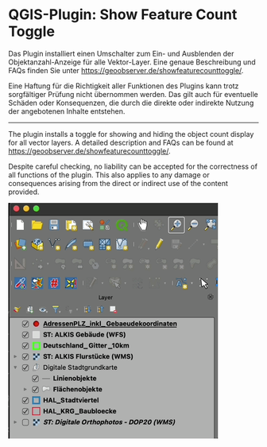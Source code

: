 # QGIS-Plugin: Show Feature Count Toggle

Das Plugin installiert einen Umschalter zum Ein- und Ausblenden der Objektanzahl-Anzeige für alle Vektor-Layer. Eine genaue Beschreibung und FAQs  finden Sie unter https://geoobserver.de/showfeaturecounttoggle/.

Eine Haftung für die Richtigkeit aller Funktionen des Plugins kann trotz sorgfältiger Prüfung nicht übernommen werden. Das gilt auch für eventuelle Schäden oder Konsequenzen, die durch die direkte oder indirekte Nutzung der angebotenen Inhalte entstehen.

------------------------

The plugin installs a toggle for showing and hiding the object count display for all vector layers.
A detailed description and FAQs can be found at https://geoobserver.de/showfeaturecounttoggle/.

Despite careful checking, no liability can be accepted for the correctness of all functions of the plugin. This also applies to any damage or consequences arising from the direct or indirect use of the content provided.


<img src="./QGIS_Plugin_ShowFeatureCountToggle_ani1.gif">
